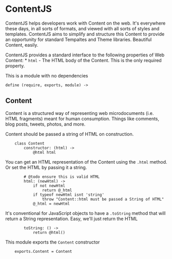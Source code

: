 # ContentJS

ContentJS helps developers work with Content on the web. It's everywhere these days, in all sorts of formats, and viewed with all sorts of styles and templates. ContentJS aims to simplify and structure this Content to provide an opportunity for standard Tempaltes and Theme libraries. Beautiful Content, easily.

ContentJS provides a standard interface to the following properties of Web Content:
    * `html` - The HTML body of the Content. This is the only required property.

This is a module with no dependencies

	define (require, exports, module) ->


## Content

Content is a structured way of representing web microdocuments (i.e. HTML fragments) meant for human consumption. Things like comments, blog posts, tweets, photos, and more.

Content should be passed a string of HTML on construction.
		
		class Content
			constructor: (html) ->
				@html html

You can get an HTML representation of the Content using the `.html` method.
Or set the HTML by passing it a string.

			# @todo ensure this is valid HTML
			html: (newHtml) ->
				if not newHtml
					return @_html
				if typeof newHtml isnt 'string'
					throw "Content::html must be passed a String of HTML"
				@_html = newHtml

It's conventional for JavaScript objects to have a `.toString` method that will return a String representation. Easy, we'll just return the HTML

			toString: () ->
				return @html()

This module exports the `Content` constructor

		exports.Content = Content